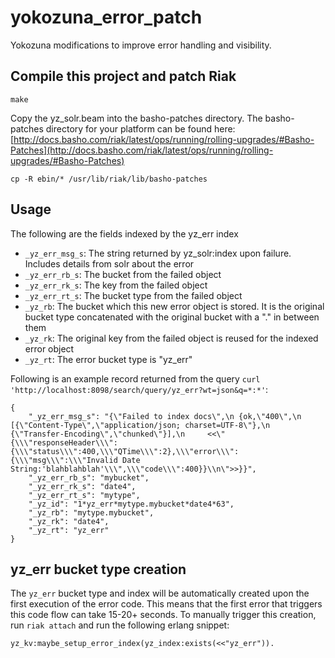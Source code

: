 # yokozuna_error_patch
Yokozuna modifications to improve error handling and visibility.

## Compile this project and patch Riak

```
make
```

Copy the yz_solr.beam into the basho-patches directory. The basho-patches directory for your platform can be found here: [http://docs.basho.com/riak/latest/ops/running/rolling-upgrades/#Basho-Patches](http://docs.basho.com/riak/latest/ops/running/rolling-upgrades/#Basho-Patches)

```
cp -R ebin/* /usr/lib/riak/lib/basho-patches
```

## Usage

The following are the fields indexed by the yz_err index

* `_yz_err_msg_s`: The string returned by yz_solr:index upon failure. Includes details from solr about the error
* `_yz_err_rb_s`: The bucket from the failed object
* `_yz_err_rk_s`: The key from the failed object
* `_yz_err_rt_s`: The bucket type from the failed object
* `_yz_rb`: The bucket which this new error object is stored. It is the original bucket type concatenated with the original bucket with a "." in between them
* `_yz_rk`: The original key from the failed object is reused for the indexed error object
* `_yz_rt`: The error bucket type is "yz_err"

Following is an example record returned from the query `curl 'http://localhost:8098/search/query/yz_err?wt=json&q=*:*'`: 

```
{
    "_yz_err_msg_s": "{\"Failed to index docs\",\n {ok,\"400\",\n     [{\"Content-Type\",\"application/json; charset=UTF-8\"},\n      {\"Transfer-Encoding\",\"chunked\"}],\n     <<\"{\\\"responseHeader\\\":{\\\"status\\\":400,\\\"QTime\\\":2},\\\"error\\\":{\\\"msg\\\":\\\"Invalid Date String:'blahblahblah'\\\",\\\"code\\\":400}}\\n\">>}}",
    "_yz_err_rb_s": "mybucket",
    "_yz_err_rk_s": "date4",
    "_yz_err_rt_s": "mytype",
    "_yz_id": "1*yz_err*mytype.mybucket*date4*63",
    "_yz_rb": "mytype.mybucket",
    "_yz_rk": "date4",
    "_yz_rt": "yz_err"
}
```

## yz_err bucket type creation

The `yz_err` bucket type and index will be automatically created upon the first execution of the error code. This means that the first error that triggers this code flow can take 15-20+ seconds. To manually trigger this creation, run `riak attach` and run the following erlang snippet:

```
yz_kv:maybe_setup_error_index(yz_index:exists(<<"yz_err")).
```